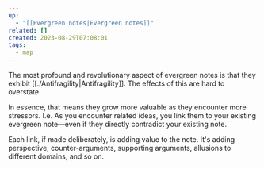 ```yaml
---
up:
  - "[[Evergreen notes|Evergreen notes]]"
related: []
created: 2023-08-29T07:08:01
tags:
  - map
---
```

The most profound and revolutionary aspect of evergreen notes is that they exhibit [[./Antifragility|Antifragility]]. The effects of this are hard to overstate.

In essence, that means they grow more valuable as they encounter more stressors. I.e. As you encounter related ideas, you link them to your existing evergreen note—even if they directly contradict your existing note. 

Each link, if made deliberately, is adding value to the note. It's adding perspective, counter-arguments, supporting arguments, allusions to different domains, and so on.